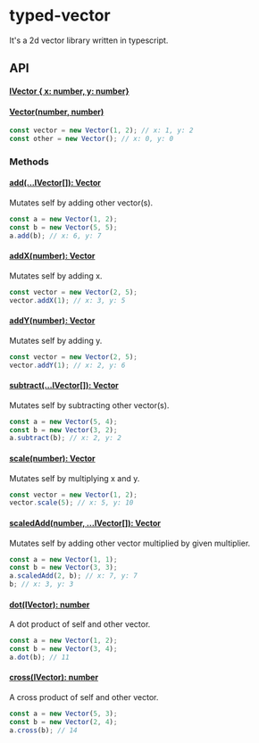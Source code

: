 # typed-vector

It's a 2d vector library written in typescript.

## API

#### [IVector { x: number, y: number}](#interface)

#### [Vector(number, number)](#vector-n-n)
`````ts
const vector = new Vector(1, 2); // x: 1, y: 2
const other = new Vector(); // x: 0, y: 0
`````

### Methods

#### [add(...IVector[]): Vector](#vector-v)
Mutates self by adding other vector(s).
`````ts
const a = new Vector(1, 2);
const b = new Vector(5, 5);
a.add(b); // x: 6, y: 7
`````

#### [addX(number): Vector](#addx)
Mutates self by adding x.
`````ts
const vector = new Vector(2, 5);
vector.addX(1); // x: 3, y: 5
`````

#### [addY(number): Vector](#addy)
Mutates self by adding y.
`````ts
const vector = new Vector(2, 5);
vector.addY(1); // x: 2, y: 6
`````

#### [subtract(...IVector[]): Vector](#subtract)
Mutates self by subtracting other vector(s).
`````ts
const a = new Vector(5, 4);
const b = new Vector(3, 2);
a.subtract(b); // x: 2, y: 2
`````

#### [scale(number): Vector](#scale)
Mutates self by multiplying x and y.
`````ts
const vector = new Vector(1, 2);
vector.scale(5); // x: 5, y: 10
`````

#### [scaledAdd(number, ...IVector[]): Vector](#scaledadd)
Mutates self by adding other vector multiplied by given multiplier.
`````ts
const a = new Vector(1, 1);
const b = new Vector(3, 3);
a.scaledAdd(2, b); // x: 7, y: 7
b; // x: 3, y: 3
`````

#### [dot(IVector): number](#dot)
A dot product of self and other vector.
`````ts
const a = new Vector(1, 2);
const b = new Vector(3, 4);
a.dot(b); // 11
`````

#### [cross(IVector): number](#cross)
A cross product of self and other vector.
`````ts
const a = new Vector(5, 3);
const b = new Vector(2, 4);
a.cross(b); // 14
`````